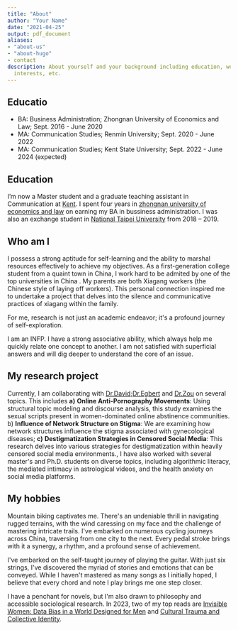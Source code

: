 ```yaml
---
title: "About"
author: "Your Name"
date: "2021-04-25"
output: pdf_document
aliases:
- "about-us"
- "about-hugo"
- contact
description: About yourself and your background including education, work experience,
  interests, etc.
---
```




## Educatio

- BA: Business Administration; Zhongnan University of Economics and Law; Sept. 2016 - June 2020
- MA: Communication Studies; Renmin University; Sept. 2020 - June 2022
- MA: Communication Studies; Kent State University; Sept. 2022 - June 2024  (expected)


## Education

I’m now a Master student and a graduate teaching assistant in Communication at [Kent](https://www.kent.edu/comm). I spent four years in [zhongnan university of economics and law](https://english.zuel.edu.cn/mainm.htm) on earning my BA in bussiness administration. I was also an exchange student in [National Taipei University](https://en.wikipedia.org/wiki/National_Taipei_University) from 2018 – 2019.

## Who am I

I possess a strong aptitude for self-learning and the ability to marshal resources effectively to achieve my objectives. As a first-generation college student from a quaint town in China, I work hard to be admited by one of the top universities in China . My parents are both Xiagang workers (the Chinese style of laying off workers). This personal connection inspired me to undertake a project that delves into the silence and communicative practices of xiagang within the family. 

For me, research is not just an academic endeavor; it's a profound journey of self-exploration.

I am an INFP.   I have a strong associative ability, which always  help me quickly relate one concept to another. I am not satisfied with superficial answers and will dig deeper to understand the core of an issue.



## My research project

Currently, I am collaborating with [Dr.David](https://www.kent.edu/comm/david-e-silva);[Dr.Egbert](https://www.kent.edu/comm/nichole-l-egbert) and [Dr.Zou](https://www.coastal.edu/academics/facultyprofiles/humanities/communicationmediaculture/wenxuezou/) on several topics. This includes **a)** **Online Anti-Pornography Movements**: Using structural topic modeling and discourse analysis, this study examines the sexual scripts present in women-dominated online abstinence communities. b) **Influence of Network Structure on Stigma**: We are examining how network structures influence the stigma associated with gynecological diseases; **c)** **Destigmatization Strategies in Censored Social Media**: This research delves into various strategies for destigmatization within heavily censored social media environments., I have also worked with several master's and Ph.D. students on diverse topics, including algorithmic literacy, the mediated intimacy in astrological videos, and the health anxiety on social media platforms.

## My hobbies

Mountain biking captivates me. There's an undeniable thrill in navigating rugged terrains, with the wind caressing on my face and the challenge of mastering intricate trails. I've embarked on numerous cycling journeys across China, traversing from one city to the next. Every pedal stroke brings with it a synergy, a rhythm, and a profound sense of achievement. 

I've embarked on the self-taught journey of playing the guitar. With just six strings, I've discovered the myriad of stories and emotions that can be conveyed. While I haven't mastered as many songs as I initially hoped, I believe that every chord and note I play brings me one step closer. 

I have a penchant for novels, but I'm also drawn to philosophy and accessible sociological research. In 2023, two of my top reads are [Invisible Women: Data Bias in a World Designed for Men](https://www.amazon.com/Invisible-Women-Data-World-Designed/dp/1419729071) and [Cultural Trauma and Collective Identity](https://www.ucpress.edu/book/9780520235953/cultural-trauma-and-collective-identity).






